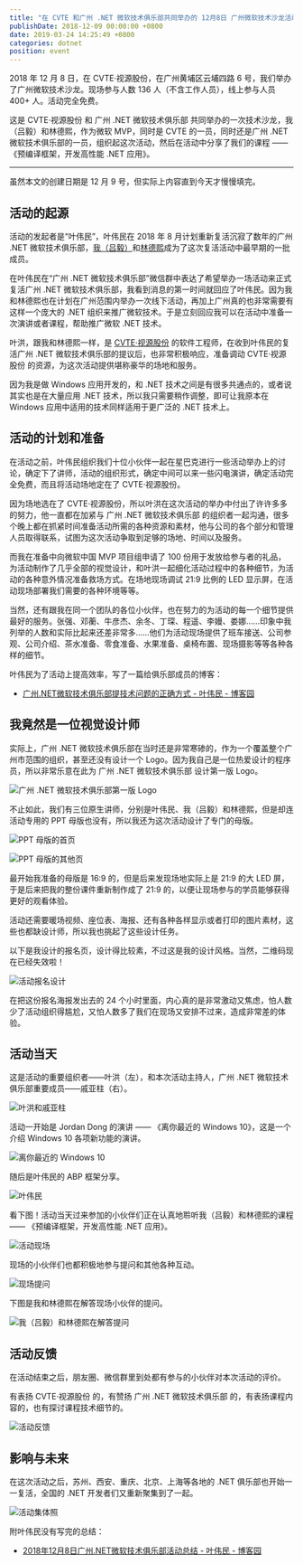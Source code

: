 ```yaml
---
title: "在 CVTE 和广州 .NET 微软技术俱乐部共同举办的 12月8日 广州微软技术沙龙活动"
publishDate: 2018-12-09 00:00:00 +0800
date: 2019-03-24 14:25:49 +0800
categories: dotnet
position: event
---
```


2018 年 12 月 8 日，在 CVTE·视源股份，在广州黄埔区云埔四路 6 号，我们举办了广州微软技术沙龙。现场参与人数 136 人（不含工作人员），线上参与人员 400+ 人。活动完全免费。

这是 CVTE·视源股份 和 广州 .NET 微软技术俱乐部 共同举办的一次技术沙龙，我（吕毅）和林德熙，作为微软 MVP，同时是 CVTE 的一员，同时还是广州 .NET 微软技术俱乐部的一员，组织起这次活动，然后在活动中分享了我们的课程 —— 《预编译框架，开发高性能 .NET 应用》。

---

虽然本文的创建日期是 12 月 9 号，但实际上内容直到今天才慢慢填完。

## 活动的起源

活动的发起者是“叶伟民”，叶伟民在 2018 年 8 月计划重新复活沉寂了数年的广州 .NET 微软技术俱乐部，[我（吕毅）](https://mvp.microsoft.com/en-us/PublicProfile/5003225)和[林德熙](https://mvp.microsoft.com/en-us/PublicProfile/5003260)成为了这次复活活动中最早期的一批成员。

在叶伟民在“广州 .NET 微软技术俱乐部”微信群中表达了希望举办一场活动来正式复活广州 .NET 微软技术俱乐部，我看到消息的第一时间就回应了叶伟民。因为我和林德熙也在计划在广州范围内举办一次线下活动，再加上广州真的也非常需要有这样一个庞大的 .NET 组织来推广微软技术。于是立刻回应我可以在活动中准备一次演讲或者课程，帮助推广微软 .NET 技术。

叶洪，跟我和林德熙一样，是 [CVTE·视源股份](https://www.zhipin.com/job_detail/26bf2e69fc65103d1HN539S_FFQ~.html) 的软件工程师，在收到叶伟民的复活广州 .NET 微软技术俱乐部的提议后，也非常积极响应，准备调动 CVTE·视源股份 的资源，为这次活动提供堪称豪华的场地和服务。

因为我是做 Windows 应用开发的，和 .NET 技术之间是有很多共通点的，或者说其实也是在大量应用 .NET 技术，所以我只需要稍作调整，即可让我原本在 Windows 应用中适用的技术同样适用于更广泛的 .NET 技术上。

## 活动的计划和准备

在活动之前，叶伟民组织我们十位小伙伴一起在星巴克进行一些活动举办上的讨论，确定下了讲师，活动的组织形式，确定中间可以来一些闪电演讲，确定活动完全免费，而且将活动场地定在了 CVTE·视源股份。

因为场地选在了 CVTE·视源股份，所以叶洪在这次活动的举办中付出了许许多多的努力，他一直都在加紧与 广州 .NET 微软技术俱乐部 的组织者一起沟通，很多个晚上都在抓紧时间准备活动所需的各种资源和素材，他与公司的各个部分和管理人员取得联系，试图为这次活动争取到足够的场地、时间以及服务。

而我在准备中向微软中国 MVP 项目组申请了 100 份用于发放给参与者的礼品，为活动制作了几乎全部的视觉设计，和叶洪一起细化活动过程中的各种细节，为活动的各种意外情况准备救场方式。在场地现场调试 21:9 比例的 LED 显示屏，在活动现场部署我们需要的各种环境等等。

当然，还有跟我在同一个团队的各位小伙伴，也在努力的为活动的每一个细节提供最好的服务。张强、邓蘅、牛彦杰、余冬、丁琛、程遥、李嫚、娄娜……印象中我列举的人数和实际比起来还差非常多……他们为活动现场提供了班车接送、公司参观、公司介绍、茶水准备、零食准备、水果准备、桌椅布置、现场摄影等等各种各样的细节。

叶伟民为了活动上提高效率，写了一篇给俱乐部成员的博客：

- [广州.NET微软技术俱乐部提技术问题的正确方式 - 叶伟民 - 博客园](https://www.cnblogs.com/adalovelacer/p/how-to-ask-a-questiion.html)

## 我竟然是一位视觉设计师

实际上，广州 .NET 微软技术俱乐部在当时还是非常寒碜的，作为一个覆盖整个广州市范围的组织，甚至还没有设计一个 Logo。因为我自己是一位热爱设计的程序员，所以非常乐意在此为 广州 .NET 微软技术俱乐部 设计第一版 Logo。

![广州 .NET 微软技术俱乐部第一版 Logo](/static/posts/2019-03-24-13-15-11.png)

不止如此，我们有三位原生讲师，分别是叶伟民、我（吕毅）和林德熙，但是却连活动专用的 PPT 母版也没有，所以我还为这次活动设计了专门的母版。

![PPT 母版的首页](/static/posts/2019-01-27-16-31-35.png)

![PPT 母版的其他页](/static/posts/2019-03-24-13-24-45.png)

最开始我准备的母版是 16:9 的，但是后来发现场地实际上是 21:9 的大 LED 屏，于是后来把我的整份课件重新制作成了 21:9 的，以便让现场参与的学员能够获得更好的观看体验。

活动还需要暖场视频、座位表、海报、还有各种各样显示或者打印的图片素材，这些也都缺设计师，所以我也挑起了这些设计任务。

以下是我设计的报名页，设计得比较素，不过这是我的设计风格。当然，二维码现在已经失效啦！

![活动报名设计](/static/posts/2019-01-27-16-53-18.png)

在把这份报名海报发出去的 24 个小时里面，内心真的是非常激动又焦虑，怕人数少了活动组织得尴尬，又怕人数多了我们在现场又安排不过来，造成非常差的体验。

## 活动当天

这是活动的重要组织者——叶洪（左），和本次活动主持人，广州 .NET 微软技术俱乐部重要成员——戚亚柱（右）。

![叶洪和戚亚柱](/static/posts/2019-03-24-14-11-48.png)

活动一开始是 Jordan Dong 的演讲 —— 《离你最近的 Windows 10》，这是一个介绍 Windows 10 各项新功能的演讲。

![离你最近的 Windows 10](/static/posts/2019-03-24-13-54-21.png)

随后是叶伟民的 ABP 框架分享。

![叶伟民](/static/posts/2019-03-24-14-10-57.png)

看下图！活动当天过来参加的小伙伴们正在认真地聆听我（吕毅）和林德熙的课程 —— 《预编译框架，开发高性能 .NET 应用》。

![活动现场](/static/posts/2019-03-24-13-39-20.png)

现场的小伙伴们也都积极地参与提问和其他各种互动。

![现场提问](/static/posts/2019-03-24-14-03-14.png)

下图是我和林德熙在解答现场小伙伴的提问。

![我（吕毅）和林德熙在解答提问](/static/posts/2019-03-24-14-02-41.png)

## 活动反馈

在活动结束之后，朋友圈、微信群里到处都有参与的小伙伴对本次活动的评价。

有表扬 CVTE·视源股份 的，有赞扬 广州 .NET 微软技术俱乐部 的，有表扬课程内容的，也有探讨课程技术细节的。

![活动反馈](/static/posts/2019-03-24-14-20-48.png)

## 影响与未来

在这次活动之后，苏州、西安、重庆、北京、上海等各地的 .NET 俱乐部也开始一一复活，全国的 .NET 开发者们又重新聚集到了一起。

![活动集体照](/static/posts/2019-03-24-14-23-00.png)

附叶伟民没有写完的总结：

- [2018年12月8日广州.NET微软技术俱乐部活动总结 - 叶伟民 - 博客园](https://www.cnblogs.com/adalovelacer/p/summary-of-dec-8-2018-event.html)
